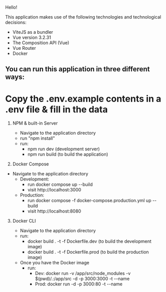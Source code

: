 Hello!

This application makes use of the following technologies and technological decisions:

- ViteJS as a bundler
- Vue version 3.2.31
- The Composition API (Vue)
- Vue Router
- Docker

## You can run this application in three different ways:

# Copy the .env.example contents in a .env file & fill in the data

1. NPM & built-in Server

   - Navigate to the application directory
   - run "npm install"
   - run:
     - npm run dev (development server)
     - npm run build (to build the application)

2. Docker Compose

- Navigate to the application directory
  - Development:
    - run docker compose up --build
    - visit http://localhost:3000
  - Production:
    - run docker compose -f docker-compose.production.yml up --build
    - visit http://localhost:8080

3. Docker CLI

   - Navigate to the application directory
   - run:
     - docker build . -t <name-this-image> -f Dockerfile.dev (to build the development image)
     - docker build . -t <name-this-image> -f Dockerfile.prod (to build the production image)
   - Once you have the Docker image
     - run:
       - Dev: docker run -v /app/src/node_modules -v $(pwd)/.:/app/src -d -p 3000:3000 -t --name <name-this-container> <name-of-dev-image>
       - Prod: docker run -d -p 3000:80 -t --name <name-this-container> <name-of-prod-image>
